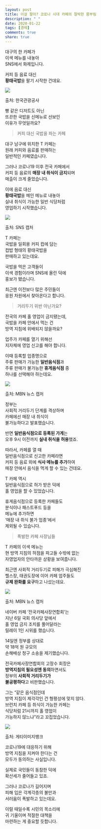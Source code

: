 ```yaml
---
layout: post
title: 이걸 팔아? 코로나 시대 카페의 절박한 몸부림
description: " "
date: 2020-01-22
tags: [경제]
comments: true
share: true
---
```



대구의 한 카페가  
이색 메뉴를 내놓아  
SNS에서 화제입니다.  
  
커피 등 음료 대신  
**황태국밥**을 팔기 시작한 건데요.

![](https://post-phinf.pstatic.net/MjAyMTAxMTVfMjQ4/MDAxNjEwNjY5MjE0ODc0.wDPduPeo9oCqN7Bb26MAwOiXP7OV87acWLY_-6g3xagg.bni30J7CipD1D7rFpWuyBkb-lLSkwaTq3r3jjEfW0X8g.PNG/1._%ED%95%9C%EA%B5%AD%EA%B4%80%EA%B4%91%EA%B3%B5%EC%82%AC.png?type=w1200)

출처: 한국관광공사

빵 같은 디저트도 아닌  
뜨끈한 국밥을 신메뉴로 선보인  
이유가 무엇일까요?

> 커피 대신 국밥을 파는 카페

대구 남구에 위치한 T 카페는  
원래 커피와 음료를 판매하는  
일반적인 카페였습니다.  
  
그러나 코로나19 이후 전국 카페에서  
커피 등 음료의  **매장 내 취식이 금지**되며  
매출이 크게 줄었습니다.  
  
이에 음료 대신  
**황태국밥**을 메인 메뉴로 내놓아  
실내 취식이 가능한 일반 식당처럼  
영업하기 시작했습니다.

![](https://post-phinf.pstatic.net/MjAyMTAxMTVfMTU0/MDAxNjEwNjY5MjUxMDM1.olbfgaR4qC_zISsSkQuWfDc5Ga1__LfTVpehBgnoTGQg.rH8bbP1b9hH6BErFmKTFz1kU6iAEZfH2JmtU_3a1etUg.PNG/2._SNS_%EC%BA%A1%EC%B2%98.png?type=w1200)

출처: SNS 캡처

T 카페는  
국밥을 일회용 커피 컵에 담는  
컵밥 형태의 황태국밥을  
판매하고 있는데요.  
  
국밥을 먹은 고객들이  
이색 경험이라며 SNS에 올린 덕에  
홍보가 됐습니다.  
  
최근엔 이전보다 많은 주민들이  
응원 차원에서 찾아온다고 합니다.

> 거리두기 위반 아닌가요?

전국의 카페 홀 영업이 금지됐는데,  
국밥을 카페 안에서 먹는 건  
방역 지침에 위배되지 않을까요?  
  
업주가 카페를 열기 위해선  
지자체에 영업 신고를 해야 합니다.  
  
이때 등록할 업종명으로  
주류 판매가 가능한  **일반음식점**과  
주류 판매가 불가능한  **휴게음식점**  중  
하나를 선택해야 하는데요.

![](https://post-phinf.pstatic.net/MjAyMTAxMTVfNDgg/MDAxNjEwNjY5Mjc2NDI1.QTBjOfrNvbBKisi5RfKVYcGsDwbrZBaV9T8V_z-62FMg.4CNsniGq5ag96QOjCZ4eGdQJ6K2riENzwomtHFTsPJMg.PNG/3._MBN.png?type=w1200)

출처: MBN 뉴스 캡처

정부는  
사회적 거리두기 단계를 격상하며  
카페에선 매장 내 취식이  
불가능하다고 발표했습니다.  
  
반면  **일반음식점으로 등록된 가게**는  
오후 9시 이전까지  **실내 취식을 허용**했죠.  
  
따라서, 카페를 열 때  
일반음식점으로 신고한 카페라면  
커피 등 음료 외에  **식사 메뉴를 추가**하여  
매장 안에서 음식을 먹게 할 수 있는 건데요.  
  
T 카페 역시  
일반음식점으로 허가 받은 덕에  
홀 영업을 할 수 있었습니다.  
  
휴게음식점으로 등록한 카페들도  
분식이나 패스트푸드 등을  
메뉴에 추가하면  
‘매장 내 취식 불가 업종’에서  
제외될 수 있습니다.

> 폭발한 카페 사장님들

T 카페의 이색 메뉴는  
현 방역 지침의 허점을 파고들 수밖에 없는  
자영업자의 안타까운 상황을 보여줍니다.  
  
최근엔 사회적 거리두기로 피해가 극심해진  
헬스장, 태권도장에 이어 카페 업주들도  
**규제 완화를 요구**하고 나섰는데요.

![](https://post-phinf.pstatic.net/MjAyMTAxMTVfMjI0/MDAxNjEwNjY5MzAzODMz.jtDfOfGiBRKkJEMVBE_ZMjpRdY2vTQeppenOPnErkiwg.of5ivKvvnfXIW1JAcP65Fvt1rCHEWlNGKEmn5Lkbduwg.PNG/4._MBN.png?type=w1200)

출처: MBN 뉴스 캡처

네이버 카페 ‘전국카페사장연합회’는  
지난 6일 국회 의사당 앞에서  
홀 영업 금지 조치를 풀어달라는  
릴레이 1인 시위를 했습니다.  
  
14일엔 정부를 상대로  
약 18억 원 규모의  
손해배상 청구 소송을 제기했습니다.  
  
전국카페사장연합회의 고장수 회장은  
**방역지침의 필요성엔 동의**하면서도  
정부의  **사회적 거리두기가**  
**불공평하다**고 비판했습니다.  
  
그는 “같은 음식점인데  
방역 지침이 제각각인 건 형평성에 맞지 않다.  
브런치 카페 등 취식이 가능한 카페는  
식당처럼 21시까지 홀 영업이  
가능하지 않느냐”라고 꼬집었습니다.

![](https://post-phinf.pstatic.net/MjAyMTAxMTVfMjkw/MDAxNjEwNjY5MzIxNzIy.6R4wFJ28eoY87zdfRE5nbzNUTMCT_Qv9HNXm5C877_0g.XlyL9V8fjbQiYqhSK0f3vI_wZeEEcbATQIxQVDiSH98g.PNG/5._%EA%B2%8C%ED%8B%B0.png?type=w1200)

출처: 게티이미지뱅크

코로나19에 대응하기 위해  
방역 지침을 지켜야 한다는 건  
모두가 동의하는 사실입니다.  
  
실제로 국민들이 동참한 덕에  
확산세가 줄어들고 있죠.  
  
그러나 코로나가 길어지며  
피해 입은 각계각층의 불만과  
서러움이 폭발하고 있는데요.  
  
이럴 때일수록 시민의 목소리에  
귀 기울이며 적절한 대책을  
마련하는 게 중요할 듯합니다.